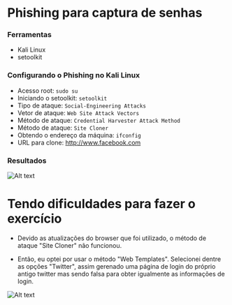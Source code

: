 # Phishing para captura de senhas 

### Ferramentas

  - Kali Linux
  - setoolkit

### Configurando o Phishing no Kali Linux

  - Acesso root: ``` sudo su ```
  - Iniciando o setoolkit: ``` setoolkit ```
  - Tipo de ataque: ``` Social-Engineering Attacks ```
  - Vetor de ataque: ``` Web Site Attack Vectors ```
  - Método de ataque: ```Credential Harvester Attack Method ```
  - Método de ataque: ``` Site Cloner ```
  - Obtendo o endereço da máquina: ``` ifconfig ```
  - URL para clone: http://www.facebook.com

### Resultados

![Alt text](https://github.com/bielramalho/cybersecurity-desafio-phising/assets/103615988/4edea8d1-1c88-47c5-a465-e60b3c419b0d)

# Tendo dificuldades para fazer o exercício

- Devido as atualizações do browser que foi utilizado, o método de ataque
"Site Cloner" não funcionou.

- Então, eu optei por usar o método "Web Templates". Selecionei dentre
as opções "Twitter", assim gerenado uma página de login do próprio antigo
twitter mas sendo falsa para obter igualmente as informações de login.

![Alt text](https://github.com/bielramalho/cybersecurity-desafio-phising/assets/103615988/695fc649-c83e-434e-8b03-9452c80a54cd)

